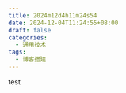 ```yaml
---
title: 2024m12d4h11m24s54
date: 2024-12-04T11:24:55+08:00
draft: false
categories:
  - 通用技术
tags:
  - 博客搭建
---
```

test